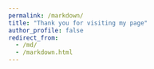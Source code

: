 ```yaml
---
permalink: /markdown/
title: "Thank you for visiting my page"
author_profile: false
redirect_from: 
  - /md/
  - /markdown.html
---
```


